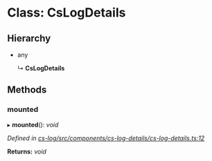 # Class: CsLogDetails

## Hierarchy

* any

  ↳ **CsLogDetails**

## Methods

###  mounted

▸ **mounted**(): *void*

*Defined in [cs-log/src/components/cs-log-details/cs-log-details.ts:12](https://github.com/RichardHovenkamp/csnext/blob/eefa977/packages/cs-log/src/components/cs-log-details/cs-log-details.ts#L12)*

**Returns:** *void*
